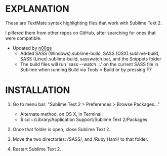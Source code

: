 # EXPLANATION

These are TextMate syntax highlighting files that work with Sublime Text 2.

I pilfered them from other repos on GitHub, after searching for ones that were compatible.

* Updated by [n00ge](https://github.com/n00ge/sublime-text-haml-sass)
	- Added SASS (Windows).sublime-build, SASS (OSX).sublime-build, SASS (Linux).sublime-build, sasswatch.bat, and the Snippets folder
	- The build files will run 'sass --watch .:.' on the current SASS file in Sublime when running Build via Tools > Build or by pressing F7


# INSTALLATION

1. Go to menu bar: "Sublime Text 2 > Preferences > Browse Packages..."
   - Alternate method, on OS X, in Terminal:
   - $ cd ~/Library/Application Support/Sublime Text 2/Packages

2. Once that folder is open, close Sublime Text 2.

3. Move the two directories: /SASS/, and /Ruby Haml/ to that folder.

4. Restart Sublime Text 2.
